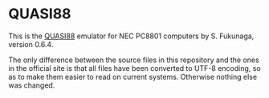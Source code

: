 # QUASI88

This is the [QUASI88]() emulator for NEC PC8801 computers by S. Fukunaga,
version 0.6.4.

The only difference between the source files in this repository and 
the ones in the official site is that all files have been converted to 
UTF-8 encoding, so as to make them easier to read on current systems. 
Otherwise nothing else was changed. 


